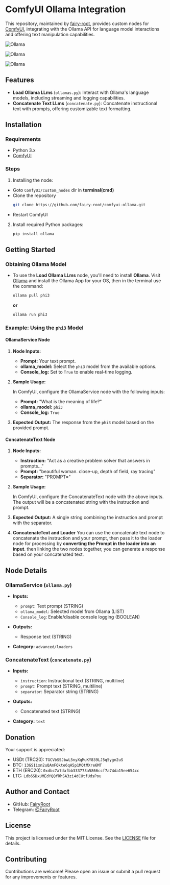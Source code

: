 # ComfyUI Ollama Integration

This repository, maintained by [fairy-root](https://github.com/fairy-root), provides custom nodes for [ComfyUI](https://github.com/comfyanonymous/ComfyUI), integrating with the Ollama API for language model interactions and offering text manipulation capabilities.

![Ollama](https://i.imgur.com/JRlQQXr.png "Displaying help")

![Ollama](https://i.imgur.com/2BbdNwq.png "Ollama")

![Ollama](https://i.imgur.com/m3VLQ8H.png "Displaying help")

## Features

- **Load Ollama LLms** (`ollamas.py`): Interact with Ollama's language models, including streaming and logging capabilities.
- **Concatenate Text LLms** (`concatenate.py`): Concatenate instructional text with prompts, offering customizable text formatting.

## Installation

### Requirements

- Python 3.x
- [ComfyUI](https://github.com/comfyanonymous/ComfyUI)

### Steps

1. Installing the node:
- Goto `ComfyUI/custom_nodes` dir in **terminal(cmd)**
- Clone the repository
   ```bash
   git clone https://github.com/fairy-root/comfyui-ollama.git
   ```
- Restart ComfyUI

2. Install required Python packages:
   ```bash
   pip install ollama
   ```

## Getting Started

### Obtaining Ollama Model

- To use the **Load Ollama LLms** node, you'll need to install **Ollama**. Visit [Ollama](https://ollama.com) and install the Ollama App for your OS, then in the terminal use the command:
   ```bash
   ollama pull phi3
   ```
   **or**
   ```bash
   ollama run phi3
   ```

### Example: Using the `phi3` Model

#### OllamaService Node

1. **Node Inputs:**
   - **Prompt:** Your text prompt.
   - **ollama_model:** Select the `phi3` model from the available options.
   - **Console_log:** Set to `True` to enable real-time logging.

2. **Sample Usage:**

   In ComfyUI, configure the OllamaService node with the following inputs:

   - **Prompt:** "What is the meaning of life?"
   - **ollama_model:** `phi3`
   - **Console_log:** `True`

3. **Expected Output:** The response from the `phi3` model based on the provided prompt.

#### ConcatenateText Node

1. **Node Inputs:**
   - **Instruction:** "Act as a creative problem solver that answers in prompts..."
   - **Prompt:** "beautiful woman. close-up, depth of field, ray tracing"
   - **Separator:** "PROMPT="

2. **Sample Usage:**

   In ComfyUI, configure the ConcatenateText node with the above inputs. The output will be a concatenated string with the instruction and prompt.

3. **Expected Output:** A single string combining the instruction and prompt with the separator.

4. **ConcatenateText and Loader**
   You can use the concatenate text node to concatenate the instruction and your prompt, then pass it to the loader node for processing by **converting the Prompt in the loader into an input**. then linking the two nodes together, you can generate a response based on your concatenated text.

## Node Details

### OllamaService (`ollama.py`)

- **Inputs:** 
  - `prompt`: Text prompt (STRING)
  - `ollama_model`: Selected model from Ollama (LIST)
  - `Console_log`: Enable/disable console logging (BOOLEAN)

- **Outputs:** 
  - Response text (STRING)

- **Category:** `advanced/loaders`

### ConcatenateText (`concatenate.py`)

- **Inputs:**
  - `instruction`: Instructional text (STRING, multiline)
  - `prompt`: Prompt text (STRING, multiline)
  - `separator`: Separator string (STRING)

- **Outputs:** 
  - Concatenated text (STRING)

- **Category:** `text`

## Donation

Your support is appreciated:

- USDt (TRC20): `TGCVbSSJbwL5nyXqMuKY839LJ5q5ygn2uS`
- BTC: `13GS1ixn2uQAmFQkte6qA5p1MQtMXre6MT`
- ETH (ERC20): `0xdbc7a7dafbb333773a5866ccf7a74da15ee654cc`
- LTC: `Ldb6SDxUMEdYQQfRhSA3zi4dCUtfUdsPou`

## Author and Contact

- GitHub: [FairyRoot](https://github.com/fairy-root)
- Telegram: [@FairyRoot](https://t.me/FairyRoot)

## License

This project is licensed under the MIT License. See the [LICENSE](LICENSE) file for details.

## Contributing

Contributions are welcome! Please open an issue or submit a pull request for any improvements or features.